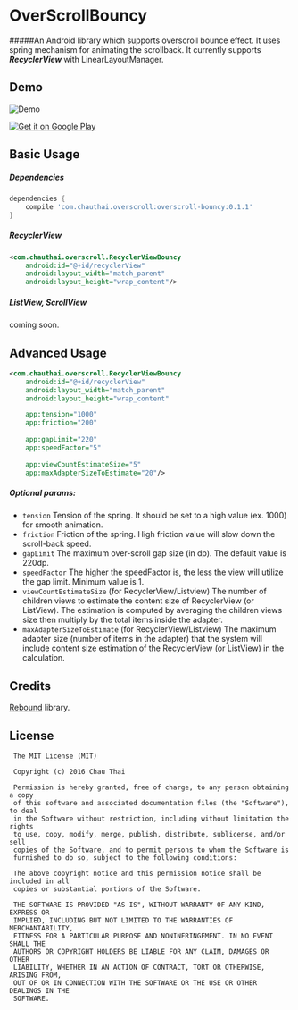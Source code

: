 # OverScrollBouncy
#####An Android library which supports overscroll bounce effect. 
It uses spring mechanism for animating the scrollback. It currently supports ***RecyclerView*** with LinearLayoutManager.

## Demo
![Demo](https://github.com/chthai64/overscroll-bouncy-android/raw/master/arts/OverscrollDemo.gif)

<a href="https://play.google.com/store/apps/details?id=com.chauthai.overscrolldemo">
<img alt="Get it on Google Play" src="https://upload.wikimedia.org/wikipedia/commons/thumb/c/cd/Get_it_on_Google_play.svg/200px-Get_it_on_Google_play.svg.png" />
</a>

## Basic Usage

##### Dependencies
```groovy
dependencies {
    compile 'com.chauthai.overscroll:overscroll-bouncy:0.1.1'
}
```

##### RecyclerView
```xml
<com.chauthai.overscroll.RecyclerViewBouncy
    android:id="@+id/recyclerView"
    android:layout_width="match_parent"
    android:layout_height="wrap_content"/>
```

##### ListView, ScrollView
coming soon.

## Advanced Usage
```xml
<com.chauthai.overscroll.RecyclerViewBouncy
    android:id="@+id/recyclerView"
    android:layout_width="match_parent"
    android:layout_height="wrap_content"

    app:tension="1000"
    app:friction="200"
    
    app:gapLimit="220"
    app:speedFactor="5"
    
    app:viewCountEstimateSize="5"
    app:maxAdapterSizeToEstimate="20"/>
```
##### Optional params:
* ```tension``` Tension of the spring. It should be set to a high value (ex. 1000) for smooth animation.
* ```friction``` Friction of the spring. High friction value will slow down the scroll-back speed.
* ```gapLimit``` The maximum over-scroll gap size (in dp). The default value is 220dp.
* ```speedFactor``` The higher the speedFactor is, the less the view will utilize the gap limit. Minimum value is 1.
* ```viewCountEstimateSize``` (for RecyclerView/Listview) The number of children views to estimate the content size of RecyclerView (or ListView). The estimation is computed by averaging the children views size then multiply by the total items inside the adapter.
* ```maxAdapterSizeToEstimate``` (for RecyclerView/Listview) The maximum adapter size (number of items in the adapter) that the system will include content size estimation of the RecyclerView (or ListView) in the calculation.
 
## Credits
[Rebound](http://facebook.github.io/rebound/) library.

## License
```
 The MIT License (MIT)

 Copyright (c) 2016 Chau Thai

 Permission is hereby granted, free of charge, to any person obtaining a copy
 of this software and associated documentation files (the "Software"), to deal
 in the Software without restriction, including without limitation the rights
 to use, copy, modify, merge, publish, distribute, sublicense, and/or sell
 copies of the Software, and to permit persons to whom the Software is
 furnished to do so, subject to the following conditions:

 The above copyright notice and this permission notice shall be included in all
 copies or substantial portions of the Software.

 THE SOFTWARE IS PROVIDED "AS IS", WITHOUT WARRANTY OF ANY KIND, EXPRESS OR
 IMPLIED, INCLUDING BUT NOT LIMITED TO THE WARRANTIES OF MERCHANTABILITY,
 FITNESS FOR A PARTICULAR PURPOSE AND NONINFRINGEMENT. IN NO EVENT SHALL THE
 AUTHORS OR COPYRIGHT HOLDERS BE LIABLE FOR ANY CLAIM, DAMAGES OR OTHER
 LIABILITY, WHETHER IN AN ACTION OF CONTRACT, TORT OR OTHERWISE, ARISING FROM,
 OUT OF OR IN CONNECTION WITH THE SOFTWARE OR THE USE OR OTHER DEALINGS IN THE
 SOFTWARE.
```
